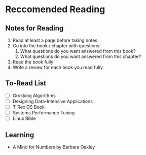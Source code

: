 # Reccomended Reading #

## Notes for Reading ##

1. Read at least a page before taking notes
2. Go into the book / chapter with questions
   1. What questions do you want answered from this book?
   2. What questions do you want answered from this chapter?
3. Read the book fully
4. Write a review for each book you read fully
   
## To-Read List ##

- [ ] Grokking Algorithms
- [ ] Designing Data-Intensive Applications
- [ ] T-Rex OS Book
- [ ] Systems Performance Tuning
- [ ] Linux Bible

## Learning ##

- A Mind for Numbers by Barbara Oakley